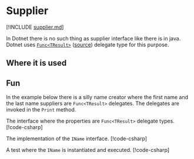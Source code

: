 # Supplier

[!INCLUDE [supplier.md](../../../programming_paradigms/functional/supplier.md)]

In Dotnet there is no such thing as supplier interface like there is in java.
Dotnet uses [`Func<TResult>`](https://learn.microsoft.com/en-us/dotnet/api/system.func-1?view=net-8.0)
([source](https://source.dot.net/#System.Private.CoreLib/src/libraries/System.Private.CoreLib/src/System/Function.cs))
delegate type for this purpose.

## Where it is used

## Fun

In the example below there is a silly name creator where the first name and the last name
suppliers are `Func<TResult>` delegates.
The delegates are invoked in the `Print` method.

The interface where the properties are `Func<TResult>` delegate types.
[!code-csharp[](../../../../../../langs/csharp/SoftwareEngineering/FunctionalProgramming/Supplier/IName.cs)]

The implementation of the `IName` interface.
[!code-csharp[](../../../../../../langs/csharp/SoftwareEngineering/FunctionalProgramming/Supplier/Name.cs)]

A test where the `IName` is instantiated and executed.
[!code-csharp[](../../../../../../langs/csharp/SoftwareEngineering/FunctionalProgramming/Supplier/SupplierTest.cs)]








